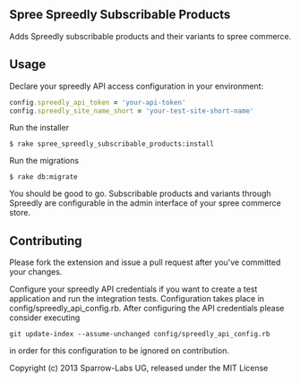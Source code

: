 ## Spree Spreedly Subscribable Products

Adds Spreedly subscribable products and their variants to spree commerce.


## Usage

Declare your spreedly API access configuration in your environment:

```ruby
config.spreedly_api_token = 'your-api-token'
config.spreedly_site_name_short = 'your-test-site-short-name'
```

Run the installer

    $ rake spree_spreedly_subscribable_products:install
    
Run the migrations

    $ rake db:migrate

You should be good to go. Subscribable products and variants through Spreedly are configurable in the admin interface of your spree commerce store.

## Contributing

Please fork the extension and issue a pull request after you've committed your changes.

Configure your spreedly API credentials if you want to create a test application and run the integration tests. Configuration
takes place in config/spreedly_api_config.rb.
After configuring the API credentials please consider executing

```git
git update-index --assume-unchanged config/spreedly_api_config.rb
```
in order for this configuration to be ignored on contribution.

Copyright (c) 2013 Sparrow-Labs UG, released under the MIT License
